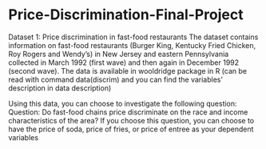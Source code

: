 # Price-Discrimination-Final-Project
Dataset 1: Price discrimination in fast-food restaurants
The dataset contains information on fast-food restaurants (Burger King, Kentucky Fried Chicken, Roy Rogers and Wendy’s) in New Jersey and eastern Pennsylvania collected in March 1992 (first wave) and then again in December 1992 (second wave).
The data is available in wooldridge package in R (can be read with command data(discrim) and you can find the variables’ description in data description)

Using this data, you can choose to investigate the following question:
Question: Do fast-food chains price discriminate on the race and income characteristics of the area? If you choose this question, you can choose to have the price of soda, price of fries, or price of entree as your dependent variables
